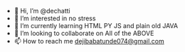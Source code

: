- 👋 Hi, I’m @dechatti
- 👀 I’m interested in no stress
- 🌱 I’m currently learning HTML PY JS and plain old JAVA
- 💞️ I’m looking to collaborate on All of the ABOVE
- 📫 How to reach me dejibabatunde074@gmail.com

<!---
dechatti/dechatti is a ✨ special ✨ repository because its `README.md` (this file) appears on your GitHub profile.
You can click the Preview link to take a look at your changes.
--->
